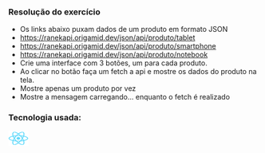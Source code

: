 ### Resolução do exercício

- Os links abaixo puxam dados de um produto em formato JSON
- https://ranekapi.origamid.dev/json/api/produto/tablet
- https://ranekapi.origamid.dev/json/api/produto/smartphone
- https://ranekapi.origamid.dev/json/api/produto/notebook
- Crie uma interface com 3 botões, um para cada produto.
- Ao clicar no botão faça um fetch a api e mostre os dados do produto na tela.
- Mostre apenas um produto por vez
- Mostre a mensagem carregando... enquanto o fetch é realizado

### Tecnologia usada:
<img align="center" alt="React" height="30" width="40" src="https://raw.githubusercontent.com/devicons/devicon/master/icons/react/react-original.svg">
